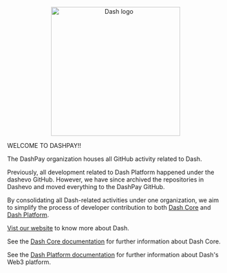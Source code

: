 <p align="center" >
<img src="https://docs.dash.org/en/stable/_images/dash_logo.png" alt="Dash logo" title="Dash" width="300">
</p>

WELCOME TO DASHPAY!!

The DashPay organization houses all GitHub activity related to Dash.

Previously, all development related to Dash Platform happened under the dashevo GitHub. However, we have since archived the repositories in Dashevo and moved everything to the DashPay GitHub.

By consolidating all Dash-related activities under one organization, we aim to simplify the process of developer contribution to both [Dash Core](https://github.com/dashpay/dash) and [Dash Platform](https://github.com/dashpay/platform).

[Vist our website](https://www.dash.org/) to know more about Dash. 

See the [Dash Core documentation](https://dashcore.readme.io/) for further information about Dash Core.

See the [Dash Platform documentation](https://dashplatform.readme.io/docs) for further information about Dash's Web3 platform.